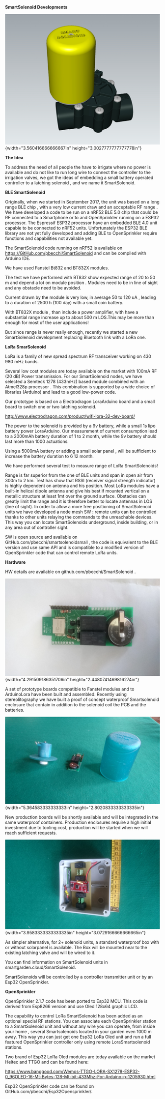 **SmartSolenoid Developments**

![](.\/media/image1.jpeg){width="3.560416666666667in"
height="3.0027777777777778in"}

**The Idea**

To address the need of all people the have to irrigate where no power is
available and do not like to run long wire to connect the controller to
the irrigation valves, we got the ideas of embedding a small battery
operated controller to a latching solenoid , and we name it
SmartSolenoid.

**BLE SmartSolenoid**

Originally, when we started in September 2017, the unit was based on a
long range BLE chip , with a very low current draw and an acceptable RF
range . We have developed a code to be run on a nRF52 BLE 5.0 chip that
could be RF connected to a Smartphone or to and OpenSprinkler running on
a ESP32 processor. The Espressif ESP32 processor have an embedded BLE
4.0 unit capable to be connected to nRF52 units. Unfortunately the ESP32
BLE library are not yet fully developed and adding BLE to OpenSprinkler
require functions and capabilities not available yet.

The SmartSolenoid code running on nRF52 is available on
https://GitHub.com/pbecchi/SmartSolenoid and can be compiled with
Arduino IDE.

We have used Fanstel Bt832 and BT832X modules.

The test we have performed with BT832 show expected range of 20 to 50 m
and depend a lot on module position . Modules need to be in line of
sight and any obstacle need to be avoided.

Current drawn by the module is very low, in average 50 to 120 uA ,
leading to a duration of 2500 h (100 day) with a small coin battery.

With BT832X module , than include a power amplifier, with have a
substantial range increase up to about 500 m LOS.This may be more than
enough for most of the user applications!

But since range is never really enough, recently we started a new
SmartSolenoid development replacing Bluetooth link with a LoRa one.

**LoRa SmarSolenoid**

LoRa is a family of new spread spectrum RF transceiver working on 430
980 mHz bands.

Several low cost modules are today available on the market with 100mA RF
(20 dB) Power transmission. For our SmartSolenoid nodes, we have
selected a Semteck 1278 (433mHz) based module combined with an Atmel328p
processor . This combination is supported by a wide choice of libraries
(Arduino) and lead to a good low-power code.

Our prototype is based on a Electrodragon LoraArduino board and a small
board to switch one or two latching solenoid.

http://www.electrodragon.com/product/wifi-lora-32-dev-board/

The power to the solenoid is provided by a 9v battery, while a small 1s
lipo battery power LoraArduino. Our measurement of current consumption
lead to a 2000mAh battery duration of 1 to 2 month, while the 9v battery
should last more than 1000 actuations.

Using a 5000mA battery or adding a small solar panel , will be
sufficient to increase the battery duration to 6 12 month.

We have performed several test to measure range of LoRa SmartSolenoids!

Range is far superior from the one of BLE units and span in open air
from 300m to 2 km. Test has show that RSSI (receiver signal strength
indicator) is highly dependent on antenna and his position. Most LoRa
modules have a built-in helical dipole antenna and give his best if
mounted vertical on a metallic structure at least 1mt over the ground
surface. Obstacles can greatly limit the range and it is therefore
better to locate antennas in LOS (line of sight). In order to allow a
more free positioning of SmartSolenoid units we have developed a node
mesh SW : remote units can be controlled thanks to other units relaying
the commands to the unreachable devices. This way you can locate
SmartSolenoids underground, inside building, or in any area out of
controller sight.

SW is open source and available on GitHub.com/pbecchi/smartsolenoidsmall
, the code is equivalent to the BLE version and use same API and is
compatible to a modified version of OpenSprinkler code that can control
remote LoRa units.

**Hardware**

HW details are available on github.com/pbecchi/SmartSolenoid .

![](.\/media/image2.jpeg){width="4.291509186351706in"
height="2.4480741469816274in"}

A set of prototype boards compatible to Fanstel modules and to
ArduinoLora have been built and assembled. Recently using
stereolitography we have built a proof of concept waterproof
Smartsolenoid enclosure that contain in addition to the solenoid coil
the PCB and the batteries.

![](.\/media/image3.jpeg){width="5.364583333333333in"
height="2.8020833333333335in"}

New production boards will be shortly available and will be integrated
in the same waterproof containers. Production enclosures require a high
initial investment due to tooling cost, production will be started when
we will reach sufficient requests.

![](.\/media/image4.jpeg){width="3.9583333333333335in"
height="3.0729166666666665in"}

As simpler alternative, for 2+ solenoid units, a standard waterproof box
with or without solarpanel is available. The Box will be mounted near to
the existing latching valve and will be wired to it.

You can find information on SmartSolenoid units in
smartgarden.cloud/SmartSolenoid.

SmartSolenoids will be controlled by a controller transmitter unit or by
an Esp32 OpenSprinkler.

**OpenSprinkler**

OpenSprinkler 2.1.7 code has been ported to Esp32 MCU. This code is
derived from Esp8266 version and use Oled 128x64 graphic LCD.

The capability to control LoRa SmartSolenoid has been added as an
optional special RF stations. You can associate each OpenSprinkler
station to a SmartSolenoid unit and without any wire you can operate,
from inside your home , several Smartsolenoids located in your garden
even 1000 m away. This way you can just get one Esp32 LoRa Oled unit and
run a full featured OpenSprinkler controller only using remote
LoraSmartsolenoid stations.

Two brand of Esp32 LoRa Oled modules are today available on the market
Heltec and TTGO and can be found here:

<https://www.banggood.com/Wemos-TTGO-LORA-SX1278-ESP32-0_96OLED-16-Mt-Bytes-128-Mt-bit-433Mhz-For-Arduino-p-1205930.html>

Esp32 OpenSprinkler code can be found on
GitHub.com/pbecchi/Esp32Opensprinkler/.
